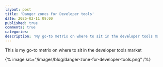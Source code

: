 ```yaml
---
layout: post
title: 'Danger zones for Developer tools'
date: 2025-02-11 09:00
published: true
comments: true
categories:
description: 'My go-to metrix on where to sit in the developer tools market'
---
```


This is my go-to metrix on where to sit in the developer tools market

{% image src="/images/blog/danger-zone-for-developer-tools.png" /%}


